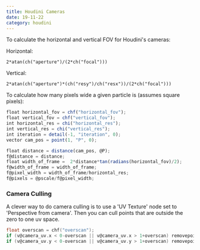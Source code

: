 ```yaml
---
title: Houdini Cameras
date: 19-11-22
category: houdini
---
```


To calculate the horizontal and vertical FOV for Houdini's cameras:

Horizontal:
```
2*atan(ch("aperture")/(2*ch("focal")))
```
Vertical:
```
2*atan(ch("aperture")*(ch("resy")/ch("resx"))/(2*ch("focal")))
```

To calculate how many pixels wide a given particle is (assumes square pixels):
``` javascript
float horizontal_fov = chf("horizontal_fov");
float vertical_fov = chf("vertical_fov");
int horizontal_res = chi("horizontal_res");
int vertical_res = chi("vertical_res");
int iteration = detail(-1, "iteration", 0);
vector cam_pos = point(1, "P", 0);

float distance = distance(cam_pos, @P);
f@distance = distance;
float width_of_frame =  2*distance*tan(radians(horizontal_fov)/2);
f@width_of_frame = width_of_frame;
f@pixel_width = width_of_frame/horizontal_res;
f@pixels = @pscale/f@pixel_width;
```

### Camera Culling
A clever way to do camera culling is to use a 'UV Texture' node set to 'Perspective from camera'. Then you can cull points that are outside the zero to one uv space.
```c
float overscan = chf("overscan");
if (v@camera_uv.x < 0-overscan || v@camera_uv.x > 1+overscan) removepoint(0, @ptnum, 1);
if (v@camera_uv.y < 0-overscan || v@camera_uv.y > 1+overscan) removepoint(0, @ptnum, 1);
```
